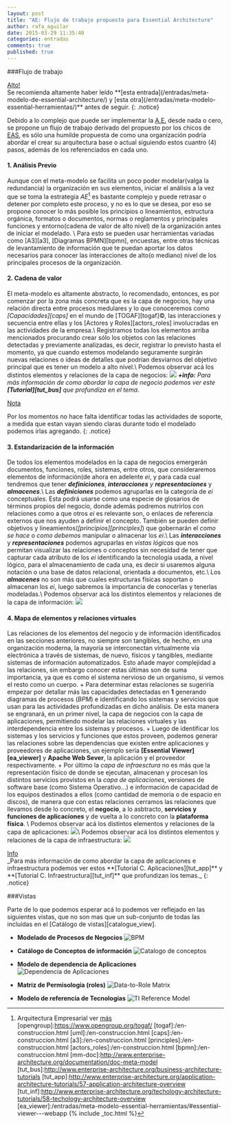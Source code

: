 ```yaml
---
layout: post
title: "AE: Flujo de trabajo propuesto para Essential Architecture"
author: rafa_aguilar
date: 2015-03-29 11:35:40
categories: entradas
comments: true
published: true
---
```


###Flujo de trabajo

<div markdown="0"><a href="#" class="btn btn-danger">Alto!</a></div>
Se recomienda altamente haber leído **[esta entrada](/entradas/meta-modelo-de-essential-architecture/) y [esta otra](/entradas/meta-modelo-essential-herramientas/)** antes de seguir.
{: .notice}

Debido a lo complejo que puede ser implementar la [A.E.][AE] desde nada o cero, se propone un flujo de trabajo derivado del propuesto por los chicos de [EAS][eas], es sólo una humilde propuesta de como una organización podría abordar el crear su arquitectura base o actual siguiendo estos cuantro (4) pasos, además de los referenciados en cada uno.

#### **1.** **Análisis Previo**

Aunque con el meta-modelo se facilita un poco poder modelar(valga la redundancia) la organización en sus elementos, iniciar el análisis a la vez que se toma la estrategia *AE*[^1] es bastante complejo y puede retrasar o detener por completo este proceso, y no es lo que se desea, por eso se propone conocer lo más posible los principios o lineamientos, estructura orgánica, formatos o documentos, normas o reglamentos y principales funciones y entorno(cadena de valor de alto nivel) de la organización antes de iniciar el modelado. \\
Para esto se pueden usar herramientas variadas como [A3][a3], [Diagramas BPMN][bpmn], encuestas, entre otras técnicas de levantamiento de información que te puedan aportar los datos necesarios para conocer las interacciones de alto(o mediano) nivel de los principales procesos de la organización.

#### **2.** **Cadena de valor**
El meta-modelo es altamente abstracto, lo recomendado, entonces, es por comenzar por la zona más concreta que es la capa de negocios, hay una relación directa entre procesos medulares y lo que conoceremos como *[Capacidades][caps]* en el mundo de [TOGAF][togaf]&copy;, las interacciones y secuencia entre ellas y los [Actores y Roles][actors_roles] involucradas en las actividades de la empresa.\\
Registramos todas los elementos arriba mencionados procurando crear sólo los objetos con las relaciones detectadas y previamente analizadas, es decir, registrar lo previsto hasta el momento, ya que cuando estemos modelando seguramente surgirán nuevas relaciones o ideas de detalles que podrían desviarnos del objetivo principal que es tener un modelo a alto nivel.\\
Podemos observar acá los distintos elementos y relaciones de la capa de negocios:  ![](http://www.enterprise-architecture.org/images/stories/essential/tutorials/layers/business_layer_overview.png)
_**+info:** Para más información de como abordar la capa de negocio podemos ver este **[Tutorial][tut_bus]** que profundiza en el tema._

<div markdown="0"><a href="#" class="btn btn-info">Nota</a></div>

Por los momentos no hace falta identificar todas las actividades de soporte, a medida que estan vayan siendo claras durante todo el modelado podemos irlas agregando.
{: .notice}

#### **3.** **Estandarización de la información**
De todos los elementos modelados en la capa de negocios emergerán documentos, funciones, roles, sistemas, entre otros, que consideraremos elementos de información(de ahora en adelente *ei*, y para cada cual tendremos que tener _**definiciones**_, _**interacciones** y **representaciones**_ y _**almacenes**_.\\
Las ***definiciones*** podemos agruparlas en la categoría de *ei* conceptuales.  Esta podrá usarse como una especie de glosarios de términos propios del negocio, donde además podremos nutrirlos con relaciones como a que otros *ei* es relevante son, o enlaces de referencia externos que nos ayuden a definir el concepto. También se pueden definir objetivos y lineamientos(*[principios][principles]*) que gobernarán el _como se hace_ o  _como debemos_ manipular o almacenar los *ei*.\\
Las ***interacciones*** y ***representaciones*** podemos agruparlas en *vistas lógicas* que nos permitan visualizar las relaciones o conceptos sin necesidad de tener que capturar cada atributo de los *ei* identificando la tecnología usada, a nivel lógico, para el almacenamiento de cada una, es decir si usaremos alguna notación o una base de datos relacional, orientada a documentos, etc.\\
Los ***almacenes*** no son más que cuales estructuras físicas soportan o almacenan los *ei*, luego sabremos la importancia de conocerlas y tenerlas modeladas.\\
Podemos observar acá los distintos elementos y relaciones de la capa de información:  ![](http://www.enterprise-architecture.org/images/stories/essential/tutorials/layers/information_layer_overview.png)

#### **4.** **Mapa de elementos y relaciones virtuales**
Las relaciones de los elementos del negocio y de información identificados en las secciones anteriores, no siempre son tangibles, de hecho, en una organización moderna, la mayoría se interconectan virtualmente vía electrónica a través de sistemas, de nuevo, físicos y tangibles, mediante sistemas de información automatizados.  Esto añade mayor complejidad a las relaciones, sin embargo conocer estas últimas son de suma importancia, ya que es como el sistema nervioso de un organismo, si vemos el resto como un cuerpo. 
    + Para determinar estas relaciones se sugeriría empezar por detallar más las capacidades detectadas en **1** generando diagramas de procesos (_BPM_) e identificando los sistemas y servicios que usan para las actividades profundizadas en dicho análisis.  De esta manera se engranará, en un primer nivel, la capa de negocios con la capa de aplicaciones, permitiendo modelar las relaciones virtuales y las interdependencia entre los sistemas y procesos.
    + Luego de identificar los sistemas y los servicios y funciones que estos proveen, podemos generar las relaciones sobre las dependencias que existen entre aplicaciones y proveedores de aplicaciones, un ejemplo sería **[Essential Viewer][ea_viewer]** y __Apache Web Sever__, la aplicación y el proveedor respectivamente.
    + Por último la _capa de infraesctura_ no es más que la representación físico de donde se ejecutan, almacenan y procesan los distintos servicios provistos en la _capa de aplicaciones_, versiones de software base (como Sistema Operativo...) e información de capacidad de los equipos destinados a ellos (como cantidad de memoria o de espacio en discos), de manera que con estas relaciones cerramos las relaciones que llevamos desde lo concreto, el **negocio**, a lo asbtracto, **servicios y funciones de aplicaciones** y de vuelta a lo concreto con la **plataforma física**.    \\
Podemos observar acá los distintos elementos y relaciones de la capa de aplicaciones:  ![](http://www.enterprise-architecture.org/images/stories/essential/tutorials/layers/application_layer_overview.png)\\
Podemos observar acá los distintos elementos y relaciones de la capa de infraestructura:  ![](http://www.enterprise-architecture.org/images/stories/essential/tutorials/layers/technology_layer_overview.png)

<div markdown="0"><a href="#" class="btn btn-info">Info</a></div>    
_Para más información de como abordar la capa de aplicaciones e infraestructura podemos ver estos **[Tutorial C. Aplicaciones][tut_app]** y **[Tutorial C. Infraestructura][tut_inf]** que profundizan los temas._
{: .notice}

###Vistas

Parte de lo que podemos esperar acá lo podemos ver reflejado en las siguientes vistas, que no son mas que un sub-conjunto de todas las incluídas en el [Catálogo de vistas][catalogue_view].

 - **Modelado de Procesos de Negocios**
![BPM](http://www.enterprise-architecture.org/images/stories/essential/viewer3_screenshots/04%20-%20business%20process%20model.png)
 
 - **Catálogo de Conceptos de información**
![Catalogo de conceptos](http://www.enterprise-architecture.org/images/stories/essential/viewer3_screenshots/12%20-%20information%20catalogue%20by%20concept.png)

 - **Modelo de dependencia de Aplicaciones**
![Dependencia de Aplicaciones](http://www.enterprise-architecture.org/images/stories/essential/viewer3_screenshots/03%20-%20application%20dependencies%20model.png)

 - **Matriz de Permisología (roles)**
![Data-to-Role Matrix](http://www.enterprise-architecture.org/images/stories/essential/viewer3_screenshots/11%20-%20data%20security%20model.png)

 - **Modelo de referencia de Tecnologías**
![TI Reference Model](http://www.enterprise-architecture.org/images/stories/essential/viewer3_screenshots/07%20-%20technology%20reference%20model.png)



[fuente]: http://www.enterprise-architecture.org/about/mission
[eas]: http://www.enterprise-architecture.org/component/weblinks/weblink/39-eas/6-eas-home
[AE]: /entradas/arquitectura-empresarial/
[free]: http://es.wikipedia.org/wiki/Software_libre
[eas_comm]: http://www.enterprise-architecture.org/community
[^1]: Arquitectura Empresarial ver [más][AE]
[opengroup]:https://www.opengroup.org/togaf/
[togaf]:/en-construccion.html
[uml]:/en-construccion.html
[caps]:/en-construccion.html
[a3]:/en-construccion.html
[principles]:/en-construccion.html
[actors_roles]:/en-construccion.html
[bpmn]:/en-construccion.html
[mm-doc]:http://www.enterprise-architecture.org/documentation/doc-meta-model
[tut_bus]:http://www.enterprise-architecture.org/business-architecture-tutorials
[tut_app]:http://www.enterprise-architecture.org/application-architecture-tutorials/57-application-architecture-overview
[tut_inf]:http://www.enterprise-architecture.org/techology-architecture-tutorials/58-techology-architecture-overview
[ea_viewer]:/entradas/meta-modelo-essential-herramientas/#essential-viewer---webapp
{% include _toc.html %}
